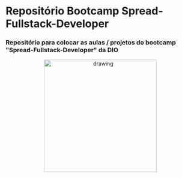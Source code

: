 # Repositório Bootcamp Spread-Fullstack-Developer

### Repositório para colocar as aulas / projetos do bootcamp "Spread-Fullstack-Developer" da DIO 

<p align="center">
<img src="https://hermes.digitalinnovation.one/tracks/a0fb3b13-3dd0-495e-8f07-77cc1a85991f.png" alt="drawing" width="300"/>
</p>
